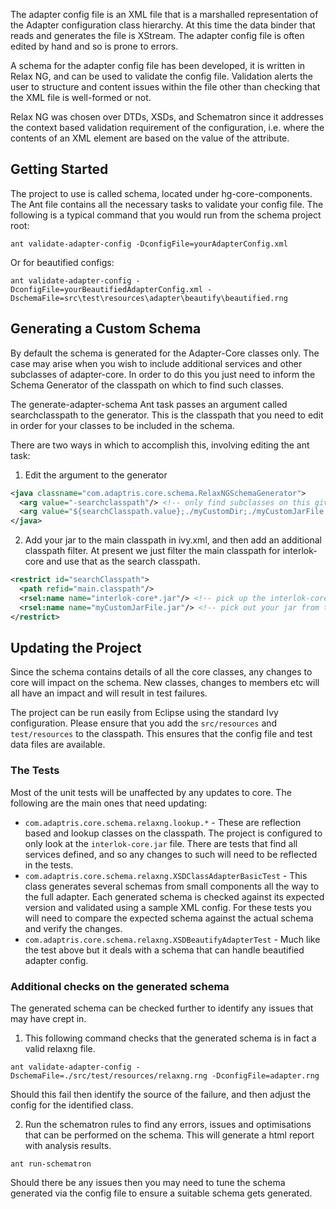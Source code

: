 The adapter config file is an XML file that is a marshalled representation of the Adapter configuration class hierarchy. At this time the data binder that reads and generates the file is XStream. The adapter config file is often edited by hand and so is prone to errors.

A schema for the adapter config file has been developed, it is written in Relax NG, and can be used to validate the config file. Validation alerts the user to structure and content issues within the file other than checking that the XML file is well-formed or not.

Relax NG was chosen over DTDs, XSDs, and Schematron since it addresses the context based validation requirement of the configuration, i.e. where the contents of an XML element are based on the value of the attribute.

## Getting Started ##

The project to use is called schema, located under hg-core-components.
The Ant file contains all the necessary tasks to validate your config file.
The following is a typical command that you would run from the schema project root:

```
ant validate-adapter-config -DconfigFile=yourAdapterConfig.xml
```

Or for beautified configs:
```
ant validate-adapter-config -DconfigFile=yourBeautifiedAdapterConfig.xml -DschemaFile=src\test\resources\adapter\beautify\beautified.rng
```

## Generating a Custom Schema ##

By default the schema is generated for the Adapter-Core classes only. The case may arise when you wish to include additional services and other subclasses of adapter-core. In order to do this you just need to inform the Schema Generator of the classpath on which to find such classes.

The generate-adapter-schema Ant task passes an argument called searchclasspath to the generator. This is the classpath that you need to edit in order for your classes to be included in the schema.

There are two ways in which to accomplish this, involving editing the ant task:

1) Edit the argument to the generator

```xml
<java classname="com.adaptris.core.schema.RelaxNGSchemaGenerator">
  <arg value="-searchclasspath"/> <!-- only find subclasses on this given classpath -->
  <arg value="${searchClasspath.value};./myCustomDir;./myCustomJarFile.jar"/>
</java>

```


2) Add your jar to the main classpath in ivy.xml, and then add an additional classpath filter. At present we just filter the main classpath for interlok-core and use that as the search classpath.

```xml
<restrict id="searchClasspath">
  <path refid="main.classpath"/>
  <rsel:name name="interlok-core*.jar"/> <!-- pick up the interlok-core jar from the main classpath -->
  <rsel:name name="myCustomJarFile.jar"/> <!-- pick out your jar from the main classpath -->
</restrict>
```

## Updating the Project ##

Since the schema contains details of all the core classes, any changes to core will impact on the schema. New classes, changes to members etc will all have an impact and will result in test failures.

The project can be run easily from Eclipse using the standard Ivy configuration. Please ensure that you add the `src/resources` and `test/resources` to the classpath. This ensures that the config file and test data files are available.

### The Tests ###

Most of the unit tests will be unaffected by any updates to core. The following are the main ones that need updating:

- `com.adaptris.core.schema.relaxng.lookup.*` - These are reflection based and lookup classes on the classpath. The project is configured to only look at the `interlok-core.jar` file. There are tests that find all services defined, and so any changes to such will need to be reflected in the tests.
- `com.adaptris.core.schema.relaxng.XSDClassAdapterBasicTest` - This class generates several schemas from small components all the way to the full adapter. Each generated schema is checked against its expected version and validated using a sample XML config. For these tests you will need to compare the expected schema against the actual schema and verify the changes.
- `com.adaptris.core.schema.relaxng.XSDBeautifyAdapterTest` - Much like the test above but it deals with a schema that can handle beautified adapter config.

### Additional checks on the generated schema ###

The generated schema can be checked further to identify any issues that may have crept in.

1) This following command checks that the generated schema is in fact a valid relaxng file.

```
ant validate-adapter-config -DschemaFile=./src/test/resources/relaxng.rng -DconfigFile=adapter.rng
```

Should this fail then identify the source of the failure, and then adjust the config for the identified class.

2) Run the schematron rules to find any errors, issues and optimisations that can be performed on the schema. This will generate a html report with analysis results.
```
ant run-schematron
```

Should there be any issues then you may need to tune the schema generated via the config file to ensure a suitable schema gets generated.